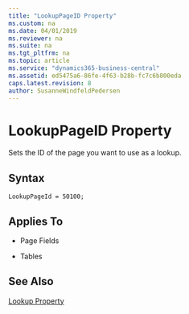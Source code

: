 ```yaml
---
title: "LookupPageID Property"
ms.custom: na
ms.date: 04/01/2019
ms.reviewer: na
ms.suite: na
ms.tgt_pltfrm: na
ms.topic: article
ms.service: "dynamics365-business-central"
ms.assetid: ed5475a6-86fe-4f63-b28b-fc7c6b800eda
caps.latest.revision: 8
author: SusanneWindfeldPedersen
---
```


 

# LookupPageID Property
Sets the ID of the page you want to use as a lookup.  

## Syntax
```
LookupPageId = 50100;
```
 
## Applies To  
  
-   Page Fields  
  
-   Tables  
   
## See Also  
 [Lookup Property](devenv-lookup-property.md)